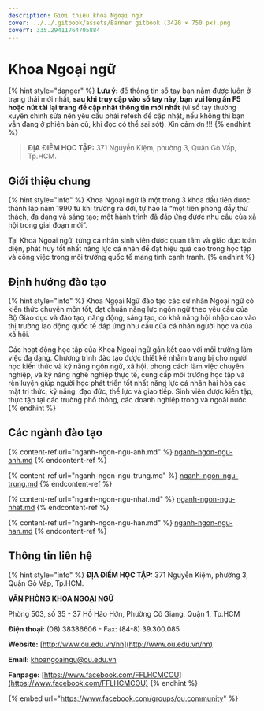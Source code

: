 ```yaml
---
description: Giới thiệu khoa Ngoại ngữ
cover: ../../.gitbook/assets/Banner gitbook (3420 × 750 px).png
coverY: 335.29411764705884
---
```


# Khoa Ngoại ngữ

{% hint style="danger" %}
**Lưu ý:** để thông tin sổ tay bạn nắm được luôn ở trạng thái mới nhất, **sau khi truy cập vào sổ tay này, bạn vui lòng ấn F5 hoặc nút tải lại trang để cập nhật thông tin mới nhất** (vì sổ tay thường xuyên chỉnh sửa nên yêu cầu phải refesh để cập nhật, nếu không thì bạn vẫn đang ở phiên bản cũ, khi đọc có thể sai sót). Xin cảm ơn !!!
{% endhint %}

> **ĐỊA ĐIỂM HỌC TẬP:** 371 Nguyễn Kiệm, phường 3, Quận Gò Vấp, Tp.HCM.

## **Giới thiệu chung**

{% hint style="info" %}
Khoa Ngoại ngữ là một trong 3 khoa đầu tiên được thành lập năm 1990 từ khi trường ra đời, tự hào là “một tiên phong đầy thử thách, đa dạng và sáng tạo; một hành trình đã đáp ứng được nhu cầu của xã hội trong giai đoạn mới”.

Tại Khoa Ngoại ngữ, từng cá nhân sinh viên được quan tâm và giáo dục toàn diện, phát huy tốt nhất năng lực cá nhân để đạt hiệu quả cao trong học tập và công việc trong môi trường quốc tế mang tính cạnh tranh.
{% endhint %}

## Định hướng đào tạo

{% hint style="info" %}
Khoa Ngọai Ngữ đào tạo các cử nhân Ngoại ngữ có kiến thức chuyên môn tốt, đạt chuẩn năng lực ngôn ngữ theo yêu cầu của Bộ Giáo dục và đào tạo, năng động, sáng tạo, có khả năng hội nhập cao vào thị trường lao động quốc tế đáp ứng nhu cầu của cá nhân người học và của xã hội.

Các hoạt động học tập của Khoa Ngoại ngữ gắn kết cao với môi trường làm việc đa dạng. Chương trình đào tạo được thiết kế nhằm trang bị cho người học kiến thức và kỹ năng ngôn ngữ, xã hội, phong cách làm việc chuyên nghiệp, và kỹ năng nghề nghiệp thực tế, cung cấp môi trường học tập và rèn luyện giúp người học phát triển tốt nhất năng lực cá nhân hài hòa các mặt tri thức, kỹ năng, đạo đức, thể lực và giao tiếp. Sinh viên được kiến tập, thực tập tại các trường phổ thông, các doanh nghiệp trong và ngoài nước.
{% endhint %}

## Các ngành đào tạo

{% content-ref url="nganh-ngon-ngu-anh.md" %}
[nganh-ngon-ngu-anh.md](nganh-ngon-ngu-anh.md)
{% endcontent-ref %}

{% content-ref url="nganh-ngon-ngu-trung.md" %}
[nganh-ngon-ngu-trung.md](nganh-ngon-ngu-trung.md)
{% endcontent-ref %}

{% content-ref url="nganh-ngon-ngu-nhat.md" %}
[nganh-ngon-ngu-nhat.md](nganh-ngon-ngu-nhat.md)
{% endcontent-ref %}

{% content-ref url="nganh-ngon-ngu-han.md" %}
[nganh-ngon-ngu-han.md](nganh-ngon-ngu-han.md)
{% endcontent-ref %}

## Thông tin liên hệ

{% hint style="info" %}
**ĐỊA ĐIỂM HỌC TẬP:** 371 Nguyễn Kiệm, phường 3, Quận Gò Vấp, Tp.HCM.

**VĂN PHÒNG KHOA NGOẠI NGỮ**

Phòng 503, số 35 - 37 Hồ Hảo Hớn, Phường Cô Giang, Quận 1, Tp.HCM

**Điện thoại:** (08) 38386606 - Fax: (84-8) 39.300.085

**Website:** [http://www.ou.edu.vn/nn](http://www.ou.edu.vn/nn)

**Email:** khoangoaingu@ou.edu.vn

**Fanpage:** [https://www.facebook.com/FFLHCMCOU](https://www.facebook.com/FFLHCMCOU)
{% endhint %}

{% embed url="https://www.facebook.com/groups/ou.community" %}
